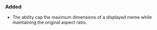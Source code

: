 ### Added

- The ability cap the maximum dimensions of a displayed meme while maintaining the original aspect ratio.
